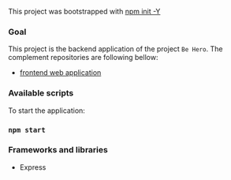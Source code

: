 This project was bootstrapped with [npm init -Y](https://expressjs.com/pt-br/starter/installing.html)

### Goal
This project is the backend application of the project `Be Hero`. The complement repositories are following bellow:
  - [frontend web application](https://github.com/joaofanchini/be-hero-frontend-web.git)

### Available scripts

To start the application: 
  ### `npm start`

### Frameworks and libraries 
  - Express
